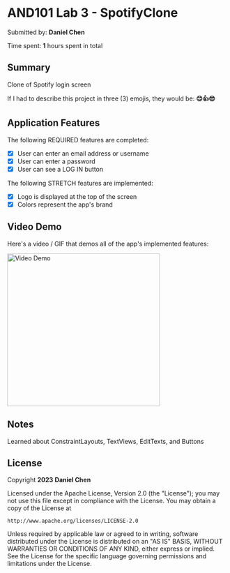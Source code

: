# AND101 Lab 3 - SpotifyClone

Submitted by: **Daniel Chen**

Time spent: **1** hours spent in total

## Summary

Clone of Spotify login screen

If I had to describe this project in three (3) emojis, they would be: **😊👍😎**

## Application Features

<!-- (This is a comment) Please be sure to change the [ ] to [x] for any features you completed.  If a feature is not checked [x], you might miss the points for that item! -->

The following REQUIRED features are completed:
- [x] User can enter an email address or username
- [x] User can enter a password
- [x] User can see a LOG IN button

The following STRETCH features are implemented:

- [x] Logo is displayed at the top of the screen
- [x] Colors represent the app's brand

## Video Demo

Here's a video / GIF that demos all of the app's implemented features:

<img src='https://i.imgur.com/MwkhjiB.gif' title='Video Demo' width='350' alt='Video Demo' />

## Notes

Learned about ConstraintLayouts, TextViews, EditTexts, and Buttons

## License

Copyright **2023** **Daniel Chen**

Licensed under the Apache License, Version 2.0 (the "License");
you may not use this file except in compliance with the License.
You may obtain a copy of the License at

    http://www.apache.org/licenses/LICENSE-2.0

Unless required by applicable law or agreed to in writing, software
distributed under the License is distributed on an "AS IS" BASIS,
WITHOUT WARRANTIES OR CONDITIONS OF ANY KIND, either express or implied.
See the License for the specific language governing permissions and
limitations under the License.
